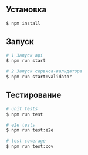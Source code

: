 ## Установка

```bash
$ npm install
```

## Запуск

```bash
# 1 Запуск api
$ npm run start

# 2 Запуск сервиса-валидатора
$ npm run start:validator
```

## Тестирование

```bash
# unit tests
$ npm run test

# e2e tests
$ npm run test:e2e

# test coverage
$ npm run test:cov
```